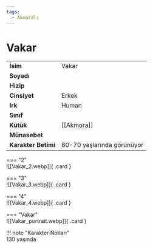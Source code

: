 ```yaml
---
tags:
  - Akmoralı
---  
```

# Vakar   
  
<div class="grid" markdown>  
  
|  |  |  
|---|---|  
| **İsim** | Vakar |  
| **Soyadı** |  |  
| **Hizip** |  |  
| **Cinsiyet** | Erkek |  
| **Irk** | Human |  
| **Sınıf** |  |  
| **Kütük** | [[Akmora]] |  
| **Münasebet** |  |  
| **Karakter Betimi** | 60-70 yaşlarında görünüyor |  
  
  
=== "2"  
	![[Vakar_2.webp]]{ .card }  
  
=== "3"  
	![[Vakar_3.webp]]{ .card }  
  
=== "4"  
	![[Vakar_4.webp]]{ .card }  
  
=== "Vakar"  
	![[Vakar_portrait.webp]]{ .card }  
  
</div>  
  
!!! note "Karakter Notları"  
	130 yaşında   